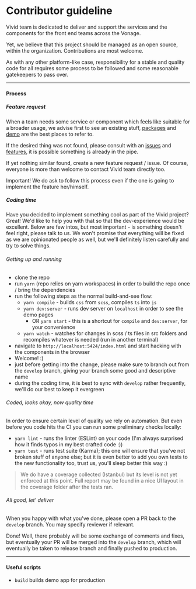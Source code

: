 # Contributor guideline

Vivid team is dedicated to deliver and support the services and the components for the front end teams across the Vonage.

Yet, we believe that this project should be managed as an open source, within the organization.
Contributions are most welcome.

As with any other platform-like case, responsibility for a stable and quality code for all requires some process to be followed and some reasonable gatekeepers to pass over.

---

#### Process

##### Feature request

When a team needs some service or component which feels like suitable for a broader usage, we advise first to see an existing stuff, [packages](https://github.com/Vonage/vivid/packages) and [demo](vivid.vonage.com) are the best places to refer to.

If the desired thing was not found, please consult with an [issues](https://github.com/Vonage/vivid/issues) and [features](https://github.com/Vonage/vivid/projects), it is possible something is already in the pipe.

If yet nothing similar found, create a new feature request / issue. Of course, everyone is more than welcome to contact Vivid team directly too.

Important! We do ask to follow this process even if the one is going to implement the feature her/himself.

##### Coding time

Have you decided to implement something cool as part of the Vivid project? Great! We'd like to help you with that so that the dev-experience would be excellent.
Below are few intos, but most important - is something doesn't feel right, please talk to us.
We won't promise that everything will be fixed as we are opinionated people as well, but we'll definitely listen carefully and try to solve things.

###### Getting up and running

* clone the repo
* run `yarn` (repo relies on yarn workspaces) in order to build the repo once / bring the dependencies
* run the following steps as the normal build-and-see flow:
	* `yarn compile` - builds `css` from `scss`, compiles `ts` into `js`
	* `yarn dev:server` - runs dev server on `localhost` in order to see the demo pages
		* OR `yarn start` - this is a shortcut for `compile` and `dev:server`, for your convenience
	* `yarn watch` - watches for changes in scss / ts files in src folders and recompiles whatever is needed (run in another terminal)
* navigate to `http://localhost:5424/index.html` and start hacking with the components in the browser
* Welcome! :)
* just before getting into the change, please make sure to branch out from the `develop` branch, giving your branch some good and descriptive name
* during the coding time, it is best to sync with `develop` rather frequently, we'll do our best to keep it evergreen

###### Coded, looks okay, now quality time

In order to ensure certain level of quality we rely on automation.
But even before you code hits the CI you can run some preliminary checks locally:
* `yarn lint` - runs the linter (ESLint) on your code (I'm always surprised how it finds typos in my best crafted code :))
* `yarn test` - runs test suite (Karma); this one will ensure that you've not broken stuff of anyone else; but it is even better to add you own tests to the new functionality too, trust us, you'll sleep better this way :)

> We do have a coverage collected (Istanbul) but its level is not yet enforced at this point. Full report may be found in a nice UI layout in the coverage folder after the tests ran.

###### All good, let' deliver

When you happy with what you've done, please open a PR back to the `develop` branch.
You may specify reviewer if relevant.

Done! Well, there probably will be some exchange of comments and fixes, but eventually your PR will be merged into the `develop` branch, which will eventually be taken to release branch and finally pushed to production.

---


#### Useful scripts

- `build` builds demo app for production